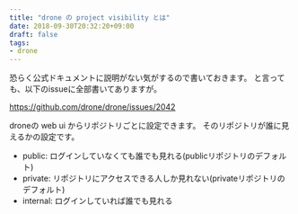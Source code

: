 ```yaml
---
title: "drone の project visibility とは"
date: 2018-09-30T20:32:20+09:00
draft: false
tags:
- drone
---
```


恐らく公式ドキュメントに説明がない気がするので書いておきます。
と言っても、以下のissueに全部書いてありますが。

https://github.com/drone/drone/issues/2042

droneの web ui からリポジトリごとに設定できます。
そのリポジトリが誰に見えるかの設定です。

* public: ログインしていなくても誰でも見れる(publicリポジトリのデフォルト)
* private: リポジトリにアクセスできる人しか見れない(privateリポジトリのデフォルト)
* internal: ログインしていれば誰でも見れる
